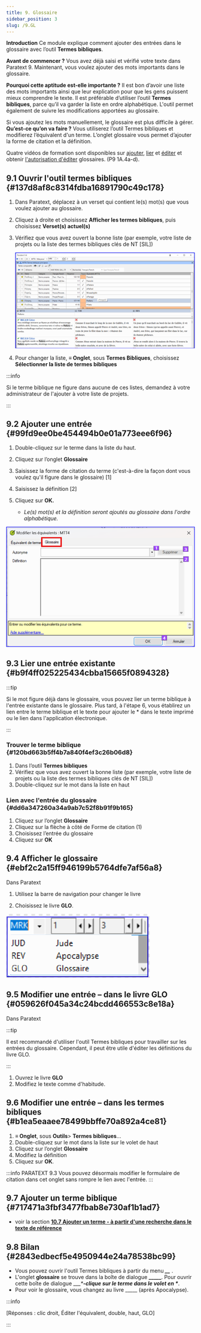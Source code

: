 ```yaml
---
title: 9. Glossaire
sidebar_position: 3
slug: /9.GL
---
```


**Introduction** Ce module explique comment ajouter des entrées dans le glossaire avec l’outil **Termes bibliques**.

**Avant de commencer ?** Vous avez déjà saisi et vérifié votre texte dans Paratext 9. Maintenant, vous voulez ajouter des mots importants dans le glossaire.

**Pourquoi cette aptitude est-elle importante ?** Il est bon d’avoir une liste des mots importants ainsi que leur explication pour que les gens puissent mieux comprendre le texte. Il est préférable d’utiliser l’outil **Termes bibliques**, parce qu’il va garder la liste en ordre alphabétique. L'outil permet également de suivre les modifications apportées au glossaire.

Si vous ajoutez les mots manuellement, le glossaire est plus difficile à gérer. **Qu’est-ce qu’on va faire ?** Vous utiliserez l’outil Termes bibliques et modifierez l’équivalent d'un terme. L’onglet glossaire vous permet d’ajouter la forme de citation et la définition.

Quatre vidéos de formation sont disponibles sur [ajouter](https://vimeo.com/manage/videos/451195974), [lier](https://vimeo.com/manage/videos/499553868) et [éditer](https://vimeo.com/manage/videos/503489533) et obtenir [l'autorisation d'éditer](https://vimeo.com/manage/videos/476293601) glossaires. (P9 1A.4a-d).

## 9.1 Ouvrir l'outil termes bibliques {#137d8af8c8314fdba16891790c49c178}

1. Dans Paratext, déplacez à un verset qui contient le(s) mot(s) que vous voulez ajouter au glossaire.

2. Cliquez à droite et choisissez **Afficher les termes bibliques**, puis choisissez **Verset(s) actuel(s)**

3. Vérifiez que vous avez ouvert la bonne liste (par exemple, votre liste de projets ou la liste des termes bibliques clés de NT [SIL])

    ![](./536721521.png)

4. Pour changer la liste, **≡ Onglet**, sous **Termes Bibliques**, choisissez **Sélectionner la liste de termes bibliques**

:::info

Si le terme biblique ne figure dans aucune de ces listes, demandez à votre administrateur de l'ajouter à votre liste de projets.

:::

## 9.2 Ajouter une entrée {#99fd9ee0be454494b0e01a773eee6f96}

<div class='notion-row'>
<div class='notion-column' style={{width: 'calc((100% - (min(32px, 4vw) * 1)) * 0.5)'}}>

1. Double-cliquez sur le terme dans la liste du haut.

2. Cliquez sur l’onglet **Glossaire**

3. Saisissez la forme de citation du terme (c'est-à-dire la façon dont vous voulez qu'il figure dans le glossaire) [1]

4. Saisissez la définition [2]

5. Cliquez sur **OK.**
    - _Le(s) mot(s) et la définition seront ajoutés au glossaire dans l'ordre alphabétique._

</div><div className='notion-spacer'></div>

<div class='notion-column' style={{width: 'calc((100% - (min(32px, 4vw) * 1)) * 0.5)'}}>

![](./1986832627.png)

</div><div className='notion-spacer'></div>
</div>

## 9.3 Lier une entrée existante {#b9f4ff025225434cbba15665f0894328}

:::tip

Si le mot figure déjà dans le glossaire, vous pouvez lier un terme biblique à l'entrée existante dans le glossaire. Plus tard, à l'étape 6, vous établirez un lien entre le terme biblique et le texte pour ajouter le \* dans le texte imprimé ou le lien dans l'application électronique.

:::

### Trouver le terme biblique {#120bd663b5ff4b7a840f4ef3c26b06d8}

1. Dans l’outil **Termes bibliques**
2. Vérifiez que vous avez ouvert la bonne liste (par exemple, votre liste de projets ou la liste des termes bibliques clés de NT [SIL])
3. Double-cliquez sur le mot dans la liste en haut

### Lien avec l'entrée du glossaire {#dd6a347260a34a9ab7c52f8b91f9b165}

1. Cliquez sur l’onglet **Glossaire**
2. Cliquez sur la flèche à côté de Forme de citation (1)
3. Choisissez l’entrée du glossaire
4. Cliquez sur **OK**

## 9.4 Afficher le glossaire {#ebf2c2a15ff946199b5764dfe7af56a8}

Dans Paratext

<div class='notion-row'>
<div class='notion-column' style={{width: 'calc((100% - (min(32px, 4vw) * 1)) * 0.5)'}}>

1. Utilisez la barre de navigation pour changer le livre

2. Choisissez le livre **GLO**.

</div><div className='notion-spacer'></div>

<div class='notion-column' style={{width: 'calc((100% - (min(32px, 4vw) * 1)) * 0.5)'}}>

![](./1353885956.png)

</div><div className='notion-spacer'></div>
</div>

## 9.5 Modifier une entrée – dans le livre GLO {#059626f045a34c24bcdd466553c8e18a}

Dans Paratext

:::tip

Il est recommandé d'utiliser l'outil Termes bibliques pour travailler sur les entrées du glossaire. Cependant, il peut être utile d'éditer les définitions du livre GLO.

:::

1. Ouvrez le livre **GLO**
2. Modifiez le texte comme d'habitude.

## 9.6 Modifier une entrée – dans les termes bibliques {#b1ea5eaaee78499bbffe70a892a4ce81}

1. **≡ Onglet**, sous **Outils**&gt; **Termes bibliques**…
2. Double-cliquez sur le mot dans la liste sur le volet de haut
3. Cliquez sur l’onglet **Glossaire**
4. Modifiez la définition
5. Cliquez sur **OK**.

:::info PARATEXT 9.3
Vous pouvez désormais modifier le formulaire de citation dans cet onglet sans rompre le lien avec l'entrée.
:::

## 9.7 Ajouter un terme biblique {#717471a3fbf3477fbab8e730af1b1ad7}

- voir la section [**10.7 Ajouter un terme - à partir d'une recherche dans le texte de référence**](/10.BT#f683ccf4cdcf45f09c516c09c78ab277)

## 9.8 Bilan {#2843edbecf5e4950944e24a78538bc99}

- Vous pouvez ouvrir l'outil Termes bibliques à partir du menu _**__**_ .
- L'onglet **glossaire** se trouve dans la boîte de dialogue **_____**. Pour ouvrir cette boîte de dialogue ____****-clique sur le terme dans le volet en \****_.
- Pour voir le glossaire, vous changez au livre _____ (après Apocalypse).

:::info

[Réponses : clic droit, Éditer l'équivalent, double, haut, GLO]

:::



